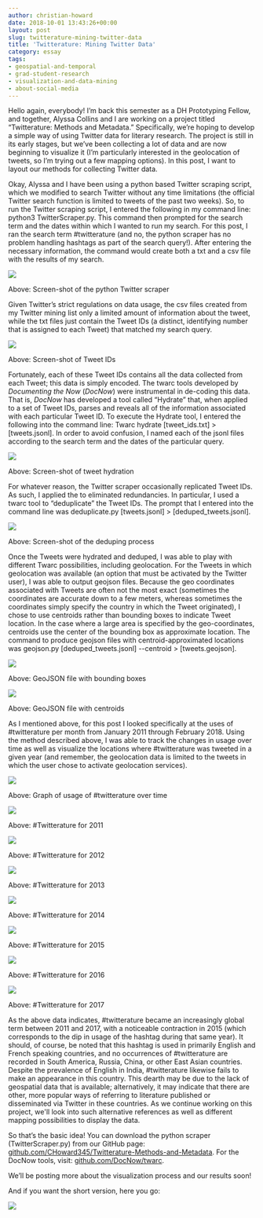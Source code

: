 ```yaml
---
author: christian-howard
date: 2018-10-01 13:43:26+00:00
layout: post
slug: twitterature-mining-twitter-data
title: 'Twitterature: Mining Twitter Data'
category: essay
tags:
- geospatial-and-temporal
- grad-student-research
- visualization-and-data-mining
- about-social-media
---
```


Hello again, everybody! I’m back this semester as a DH Prototyping Fellow, and together, Alyssa Collins and I are working on a project titled “Twitterature: Methods and Metadata.” Specifically, we’re hoping to develop a simple way of using Twitter data for literary research. The project is still in its early stages, but we’ve been collecting a lot of data and are now beginning to visualize it (I’m particularly interested in the geolocation of tweets, so I’m trying out a few mapping options). In this post, I want to layout our methods for collecting Twitter data.

Okay, Alyssa and I have been using a python based Twitter scraping script, which we modified to search Twitter without any time limitations (the official Twitter search function is limited to tweets of the past two weeks). So, to run the Twitter scraping script, I entered the following in my command line: python3 TwitterScraper.py. This command then prompted for the search term and the dates within which I wanted to run my search. For this post, I ran the search term #twitterature (and no, the python scraper has no problem handling hashtags as part of the search query!). After entering the necessary information, the command would create both a txt and a csv file with the results of my search.

![](http://static.scholarslab.org/wp-content/uploads/2018/10/Screen-Shot-2018-03-14-at-12.05.06-PM-300x119.png)

Above: Screen-shot of the python Twitter scraper

Given Twitter’s strict regulations on data usage, the csv files created from my Twitter mining list only a limited amount of information about the tweet, while the txt files just contain the Tweet IDs (a distinct, identifying number that is assigned to each Tweet) that matched my search query.

![](http://static.scholarslab.org/wp-content/uploads/2018/10/Screen-Shot-2018-04-12-at-11.51.30-AM-300x135.png)

Above: Screen-shot of Tweet IDs

Fortunately, each of these Tweet IDs contains all the data collected from each Tweet; this data is simply encoded. The twarc tools developed by _Documenting the Now_ (_DocNow_) were instrumental in de-coding this data. That is, _DocNow_ has developed a tool called “Hydrate” that, when applied to a set of Tweet IDs, parses and reveals all of the information associated with each particular Tweet ID. To execute the Hydrate tool, I entered the following into the command line: Twarc hydrate [tweet_ids.txt] > [tweets.jsonl]. In order to avoid confusion, I named each of the jsonl files according to the search term and the dates of the particular query.

![](http://static.scholarslab.org/wp-content/uploads/2018/10/Screen-Shot-2018-03-22-at-12.19.50-PM-300x114.png)

Above: Screen-shot of tweet hydration

For whatever reason, the Twitter scraper occasionally replicated Tweet IDs. As such, I applied the to eliminated redundancies. In particular, I used a twarc tool to “deduplicate” the Tweet IDs. The prompt that I entered into the command line was deduplicate.py [tweets.jsonl] > [deduped_tweets.jsonl].

![](http://static.scholarslab.org/wp-content/uploads/2018/10/Screen-Shot-2018-03-22-at-12.54.15-PM-300x120.png)

Above: Screen-shot of the deduping process

Once the Tweets were hydrated and deduped, I was able to play with different Twarc possibilities, including geolocation. For the Tweets in which geolocation was available (an option that must be activated by the Twitter user), I was able to output geojson files. Because the geo coordinates associated with Tweets are often not the most exact (sometimes the coordinates are accurate down to a few meters, whereas sometimes the coordinates simply specify the country in which the Tweet originated), I chose to use centroids rather than bounding boxes to indicate Tweet location. In the case where a large area is specified by the geo-coordinates, centroids use the center of the bounding box as approximate location. The command to produce geojson files with centroid-approximated locations was geojson.py [deduped_tweets.jsonl] --centroid > [tweets.geojson].

![](http://static.scholarslab.org/wp-content/uploads/2018/10/Screen-Shot-2018-02-20-at-12.40.35-PM-300x164.png)

Above: GeoJSON file with bounding boxes

![](http://static.scholarslab.org/wp-content/uploads/2018/10/Geojson_2016-300x155.png)

Above: GeoJSON file with centroids

As I mentioned above, for this post I looked specifically at the uses of #twitterature per month from January 2011 through February 2018. Using the method described above, I was able to track the changes in usage over time as well as visualize the locations where #twitterature was tweeted in a given year (and remember, the geolocation data is limited to the tweets in which the user chose to activate geolocation services).

![](http://static.scholarslab.org/wp-content/uploads/2018/10/Screen-Shot-2018-04-22-at-6.18.49-PM-300x184.png)

Above: Graph of usage of #twitterature over time

![](http://static.scholarslab.org/wp-content/uploads/2018/10/Geojson_2011_map-300x243.png)

Above: #Twitterature for 2011

![](http://static.scholarslab.org/wp-content/uploads/2018/10/Geojson_2012_map-300x244.png)

Above: #Twitterature for 2012

![](http://static.scholarslab.org/wp-content/uploads/2018/10/Geojson_2013_map-300x246.png)

Above: #Twitterature for 2013

![](http://static.scholarslab.org/wp-content/uploads/2018/10/Geojson_2014_map-300x215.png)

Above: #Twitterature for 2014

![](http://static.scholarslab.org/wp-content/uploads/2018/10/Geojson_2015_map-300x243.png)

Above: #Twitterature for 2015

![](http://static.scholarslab.org/wp-content/uploads/2018/10/Geojson_2016_map-300x242.png)

Above: #Twitterature for 2016

![](http://static.scholarslab.org/wp-content/uploads/2018/10/Geojson_2017_map-300x286.png)

Above: #Twitterature for 2017

As the above data indicates, #twitterature became an increasingly global term between 2011 and 2017, with a noticeable contraction in 2015 (which corresponds to the dip in usage of the hashtag during that same year). It should, of course, be noted that this hashtag is used in primarily English and French speaking countries, and no occurrences of #twitterature are recorded in South America, Russia, China, or other East Asian countries. Despite the prevalence of English in India, #twitterature likewise fails to make an appearance in this country. This dearth may be due to the lack of geospatial data that is available; alternatively, it may indicate that there are other, more popular ways of referring to literature published or disseminated via Twitter in these countries. As we continue working on this project, we'll look into such alternative references as well as different mapping possibilities to display the data.

So that’s the basic idea! You can download the python scraper (TwitterScraper.py) from our GitHub page: [github.com/CHoward345/Twitterature-Methods-and-Metadata](https://github.com/CHoward345/Twitterature-Methods-and-Metadata). For the DocNow tools, visit: [github.com/DocNow/twarc](https://github.com/DocNow/twarc).

We’ll be posting more about the visualization process and our results soon!



And if you want the short version, here you go:

![](http://static.scholarslab.org/wp-content/uploads/2018/10/Screen-Shot-2018-10-01-at-1.01.11-PM-300x122.png)


